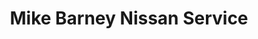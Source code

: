 ---
title: "Mike Barney Nissan Service"
url: /amherst/mike-barney-nissan-service/
shop: Autowerkstatt
---